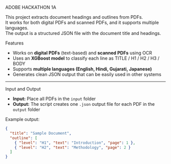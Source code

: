 ADOBE HACKATHON 1A

This project extracts document headings and outlines from PDFs.  
It works for both digital PDFs and scanned PDFs, and it supports multiple languages.  
The output is a structured JSON file with the document title and headings.

Features

- Works on **digital PDFs** (text-based) and **scanned PDFs** using OCR
- Uses an **XGBoost model** to classify each line as TITLE / H1 / H2 / H3 / BODY
- Supports **multiple languages (English, Hindi, Gujarati, Japanese)**
- Generates clean JSON output that can be easily used in other systems

---

Input and Output

- **Input:** Place all PDFs in the `input` folder
- **Output:** The script creates one `.json` output file for each PDF in the `output` folder

Example output:

```json
{
  "title": "Sample Document",
  "outline": [
    { "level": "H1", "text": "Introduction", "page": 1 },
    { "level": "H2", "text": "Methodology", "page": 2 }
  ]
}
```
